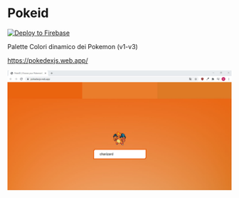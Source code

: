 # Pokeid
[![Deploy to Firebase](https://github.com/webdazer0/pokeid/actions/workflows/firebase-hosting-merge.yml/badge.svg?branch=master)](https://github.com/webdazer0/pokeid/actions/workflows/firebase-hosting-merge.yml)

Palette Colori dinamico dei Pokemon (v1-v3)

https://pokedexjs.web.app/

![](https://raw.githubusercontent.com/webdazer0/pokeid/master/screenshot.jpg)



